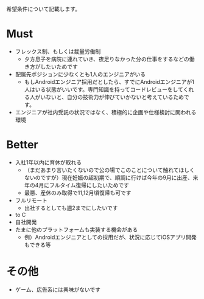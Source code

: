 希望条件について記載します。

# Must

* フレックス制、もしくは裁量労働制
    * 夕方息子を病院に連れていき、夜足りなかった分の仕事をするなどの働き方がしたいためです
* 配属先ポジションに少なくとも1人のエンジニアがいる
    * もしAndroidエンジニア採用だとしたら、すでにAndroidエンジニアが1人はいる状態がいいです。専門知識を持ってコードレビューをしてくれる人がいないと、自分の技術力が伸びていかないと考えているためです。
* エンジニアが社内受託の状況ではなく、積極的に企画や仕様検討に関われる環境

# Better

* 入社1年以内に育休が取れる
    * （まだあまり言いたくないので公の場でこのことについて触れてほしくないのですが）現在妊娠の超初期で、順調に行けば今年の9月に出産、来年の4月にフルタイム復帰にしたいためです
    * 最悪、産休のみ取得で11,12月頃復帰も可です
* フルリモート
    * 出社するとしても週2までにしたいです
* to C
* 自社開発
* たまに他のプラットフォームも実装する機会がある
    * 例）Androidエンジニアとしての採用だが、状況に応じてiOSアプリ開発もできる等
    
    
# その他

* ゲーム、広告系には興味がないです